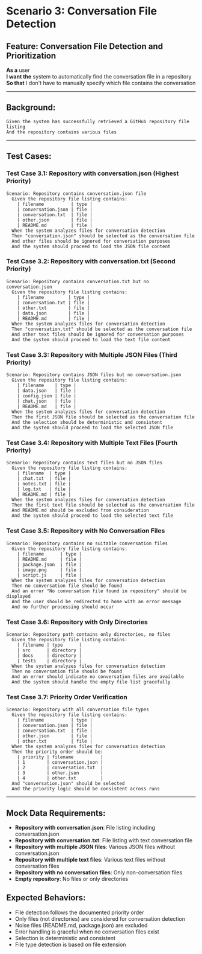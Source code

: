 # Scenario 3: Conversation File Detection

## Feature: Conversation File Detection and Prioritization

**As a** user  
**I want the** system to automatically find the conversation file in a repository  
**So that** I don't have to manually specify which file contains the conversation  

---

## Background:
```gherkin
Given the system has successfully retrieved a GitHub repository file listing
And the repository contains various files
```

---

## Test Cases:

### Test Case 3.1: Repository with conversation.json (Highest Priority)
```gherkin
Scenario: Repository contains conversation.json file
  Given the repository file listing contains:
    | filename          | type |
    | conversation.json | file |
    | conversation.txt  | file |
    | other.json        | file |
    | README.md         | file |
  When the system analyzes files for conversation detection
  Then "conversation.json" should be selected as the conversation file
  And other files should be ignored for conversation purposes
  And the system should proceed to load the JSON file content
```

### Test Case 3.2: Repository with conversation.txt (Second Priority)
```gherkin
Scenario: Repository contains conversation.txt but no conversation.json
  Given the repository file listing contains:
    | filename         | type |
    | conversation.txt | file |
    | other.txt        | file |
    | data.json        | file |
    | README.md        | file |
  When the system analyzes files for conversation detection
  Then "conversation.txt" should be selected as the conversation file
  And other text files should be ignored for conversation purposes
  And the system should proceed to load the text file content
```

### Test Case 3.3: Repository with Multiple JSON Files (Third Priority)
```gherkin
Scenario: Repository contains JSON files but no conversation.json
  Given the repository file listing contains:
    | filename    | type |
    | data.json   | file |
    | config.json | file |
    | chat.json   | file |
    | README.md   | file |
  When the system analyzes files for conversation detection
  Then the first JSON file should be selected as the conversation file
  And the selection should be deterministic and consistent
  And the system should proceed to load the selected JSON file
```

### Test Case 3.4: Repository with Multiple Text Files (Fourth Priority)
```gherkin
Scenario: Repository contains text files but no JSON files
  Given the repository file listing contains:
    | filename  | type |
    | chat.txt  | file |
    | notes.txt | file |
    | log.txt   | file |
    | README.md | file |
  When the system analyzes files for conversation detection
  Then the first text file should be selected as the conversation file
  And README.md should be excluded from consideration
  And the system should proceed to load the selected text file
```

### Test Case 3.5: Repository with No Conversation Files
```gherkin
Scenario: Repository contains no suitable conversation files
  Given the repository file listing contains:
    | filename      | type |
    | README.md     | file |
    | package.json  | file |
    | image.png     | file |
    | script.js     | file |
  When the system analyzes files for conversation detection
  Then no conversation file should be found
  And an error "No conversation file found in repository" should be displayed
  And the user should be redirected to home with an error message
  And no further processing should occur
```

### Test Case 3.6: Repository with Only Directories
```gherkin
Scenario: Repository path contains only directories, no files
  Given the repository file listing contains:
    | filename | type      |
    | src      | directory |
    | docs     | directory |
    | tests    | directory |
  When the system analyzes files for conversation detection
  Then no conversation file should be found
  And an error should indicate no conversation files are available
  And the system should handle the empty file list gracefully
```

### Test Case 3.7: Priority Order Verification
```gherkin
Scenario: Repository with all conversation file types
  Given the repository file listing contains:
    | filename          | type |
    | conversation.json | file |
    | conversation.txt  | file |
    | other.json        | file |
    | other.txt         | file |
  When the system analyzes files for conversation detection
  Then the priority order should be:
    | priority | filename          |
    | 1        | conversation.json |
    | 2        | conversation.txt  |
    | 3        | other.json        |
    | 4        | other.txt         |
  And "conversation.json" should be selected
  And the priority logic should be consistent across runs
```

---

## Mock Data Requirements:
- **Repository with conversation.json**: File listing including conversation.json
- **Repository with conversation.txt**: File listing with text conversation file
- **Repository with multiple JSON files**: Various JSON files without conversation.json
- **Repository with multiple text files**: Various text files without conversation files
- **Repository with no conversation files**: Only non-conversation files
- **Empty repository**: No files or only directories

## Expected Behaviors:
- File detection follows the documented priority order
- Only files (not directories) are considered for conversation detection
- Noise files (README.md, package.json) are excluded
- Error handling is graceful when no conversation files exist
- Selection is deterministic and consistent
- File type detection is based on file extension
